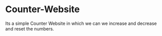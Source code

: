 # Counter-Website
Its a simple Counter Website in which we can we increase and decrease and reset the numbers.
